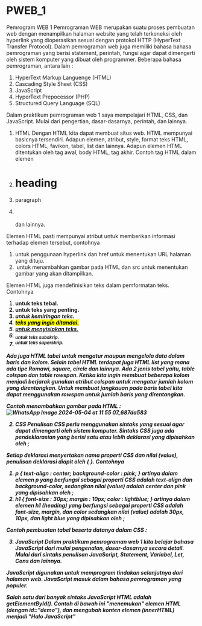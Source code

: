 # PWEB_1
Pemrogram WEB 1
Pemrograman WEB merupakan suatu proses pembuatan web dengan menampilkan halaman website yang telah terkoneksi oleh hyperlink yang dioperasikan sesuai dengan protokol HTTP (HyperText Transfer Protocol). Dalam pemrograman web juga memiliki bahasa bahasa pemrograman yang berisi statement, perintah, fungsi agar dapat dimengerti oleh sistem komputer yang dibuat oleh programmer. Beberapa bahasa pemrograman, antara lain  :

1. HyperText Markup Languenge (HTML)
2. Cascading Style Sheet (CSS)
3. JavaScript
4. HyperText Prepocessor (PHP)
5. Structured Query Language (SQL)

Dalam praktikum pemrograman web 1 saya mempelajari HTML, CSS, dan JavaScript. Mulai dari pengertian, dasar-dasarnya, perintah, dan lainnya. 

1. HTML
Dengan HTML kita dapat membuat situs web. HTML mempunyai basicnya tersendiri. Adapun elemen, atribut, style, format teks HTML, colors HTML, favikon, tabel, list dan lainnya. Adapun elemen HTML ditentukan oleh tag awal, body HTML, tag akhir. Contoh tag HTML dalam elemen
1. <h1> heading </h1>
2. <p> paragraph </p>
3. <br></br> dan lainnya.

Elemen HTML pasti mempunyai atribut untuk memberikan informasi terhadap elemen tersebut, contohnya
1. <a> untuk penggunaan hyperlink dan href untuk menentukan URL halaman yang dituju.
2. <img> untuk menambahkan gambar pada HTML dan src untuk menentukan gambar yang akan ditampilkan.

Elemen HTML juga mendefinisikan teks dalam pemformatan teks. Contohnya
1. <b> untuk teks tebal.
2. <strong> untuk teks yang penting.
3. <i> untuk kemiringan teks.
4. <mark> teks yang ingin ditandai.
5. <ins> untuk menyisipkan teks.
6. <sub> untuk teks subskrip.
7. <sup> untuk teks superskrip.

Ada juga HTML tabel untuk mengatur maupun mengelola data dalam baris dan kolom. Selain tabel HTML terdapat juga HTML list yang mana ada tipe Romawi, square, circle dan lainnya. Ada 2 jenis tabel yaitu, table colspan dan table rowspan. Ketika kita ingin membuat beberapa kolom menjadi berjarak gunakan atribut colspan untuk mengatur jumlah kolom yang direntangkan. Untuk membuat jangkauan pada baris tabel kita dapat menggunakan rowspan untuk jumlah baris yang direntangkan.

Contoh menambahkan gambar pada HTML :
![WhatsApp Image 2024-05-04 at 11 55 07_687da583](https://github.com/ratnaanyh/PWEB_1/assets/168342459/8a312242-bcf2-4127-9cdd-3a9ebb67ef5b)


2. CSS
Penulisan CSS perlu menggunakan sintaks yang sesuai agar dapat dimengerti oleh sistem komputer. Sintaks CSS juga ada pendeklarasian yang berisi satu atau lebih deklarasi yang dipisahkan oleh ;

Setiap deklarasi menyertakan nama properti CSS dan nilai (value), penulisan deklarasi diapit oleh { }. Contohnya 
1. p { 
           text-align : center;
           background-color : pink;
           }
artinya dalam elemen p yang berfungsi sebagai properti CSS adalah text-align dan background-color, sedangkan nilai (value) adalah center dan pink yang dipisahkan oleh ;
2. h1 {
             font-size : 30px;
             margin : 10px;
             color : lightblue;
             }
artinya dalam elemen h1 (heading) yang berfungsi sebagai properti CSS adalah font-size, margin, dan color sedangkan nilai (value) adalah 30px, 10px, dan light blue yang dipisahkan oleh ;

Contoh pembuatan tabel beserta datanya dalam CSS :

3. JavaScript
Dalam praktikum pemrograman web 1 kita belajar bahasa JavaScript dari mulai pengenalan, dasar-dasarnya secara detail. Mulai dari sintaks penulisan JavaScript, Statement, Variabel, Let, Cons dan lainnya.

JavaScript digunakan untuk memprogram tindakan selanjutnya dari halaman web. JavaScript masuk dalam bahasa pemrograman yang populer. 

Salah satu dari banyak sintaks JavaScript HTML adalah getElementById(). Contoh di bawah ini "menemukan" elemen HTML (dengan id="demo"), dan mengubah konten elemen (innerHTML) menjadi "Halo JavaScript"
